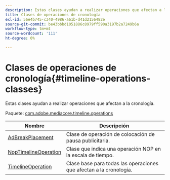 ```yaml
---
description: Estas clases ayudan a realizar operaciones que afectan a la cronología.
title: Clases de operaciones de cronología
exl-id: 56e4b745-c340-4986-a61b-d41d2156482e
source-git-commit: be43bbbd1051886c8979ff590a3197b2a7249b6a
workflow-type: tm+mt
source-wordcount: '111'
ht-degree: 0%

---
```


# Clases de operaciones de cronología{#timeline-operations-classes}

Estas clases ayudan a realizar operaciones que afectan a la cronología.

Paquete: [com.adobe.mediacore.timeline.operations](https://help.adobe.com/en_US/primetime/api/psdk/asdoc-dhls_1.4/com/adobe/mediacore/timeline/operations/package-detail.html)

| Nombre | Descripción |
|---|---|
| [AdBreakPlacement](https://help.adobe.com/en_US/primetime/api/psdk/asdoc-dhls_1.4/com/adobe/mediacore/timeline/operations/AdBreakPlacement.html) | Clase de operación de colocación de pausa publicitaria. |
| [NopTimelineOperation](https://help.adobe.com/en_US/primetime/api/psdk/asdoc-dhls_1.4/com/adobe/mediacore/timeline/operations/NopTimelineOperation.html) | Clase que indica una operación NOP en la escala de tiempo. |
| [TimelineOperation](https://help.adobe.com/en_US/primetime/api/psdk/asdoc-dhls_1.4/com/adobe/mediacore/timeline/operations/TimelineOperation.html) | Clase base para todas las operaciones que afectan a la cronología. |
